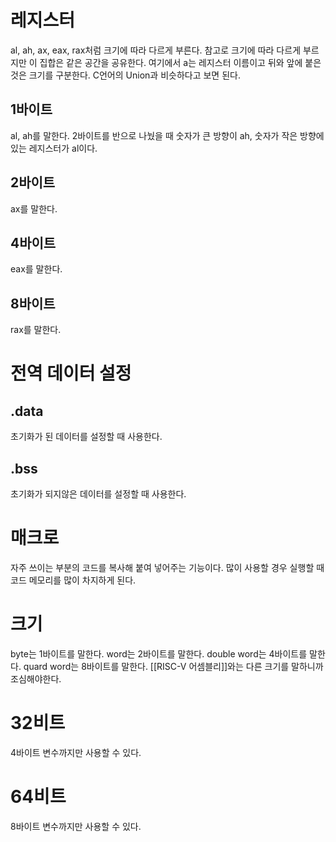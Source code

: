 # 레지스터
al, ah, ax, eax, rax처럼 크기에 따라 다르게 부른다.
참고로 크기에 따라 다르게 부르지만 이 집합은 같은 공간을 공유한다.
여기에서 a는 레지스터 이름이고 뒤와 앞에 붙은 것은 크기를 구분한다.
C언어의 Union과 비슷하다고 보면 된다.

## 1바이트
al, ah를 말한다. 2바이트를 반으로 나눴을 때 숫자가 큰 방향이 ah, 숫자가 작은 방향에 있는 레지스터가 al이다.

## 2바이트
ax를 말한다.

## 4바이트
eax를 말한다.

## 8바이트
rax를 말한다.

# 전역 데이터 설정

## .data
초기화가 된 데이터를 설정할 때 사용한다.

## .bss
초기화가 되지않은 데이터를 설정할 때 사용한다.

# 매크로
자주 쓰이는 부분의 코드를 복사해 붙여 넣어주는 기능이다.
많이 사용할 경우 실행할 때 코드 메모리를 많이 차지하게 된다.

# 크기
byte는 1바이트를 말한다.
word는 2바이트를 말한다.
double word는 4바이트를 말한다.
quard word는 8바이트를 말한다.
[[RISC-V 어셈블리]]와는 다른 크기를 말하니까 조심해야한다.

# 32비트
4바이트 변수까지만 사용할 수 있다.

# 64비트
8바이트 변수까지만 사용할 수 있다.
